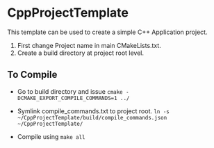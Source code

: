 # CppProjectTemplate

This template can be used to create a simple C++ Application project.

1. First change Project name in main CMakeLists.txt.
2. Create a build directory at project root level.


## To Compile
- Go to build directory and issue
    `cmake -DCMAKE_EXPORT_COMPILE_COMMANDS=1 ../`
    
- Symlink compile_commands.txt to project root.
  `ln -s ~/CppProjectTemplate/build/compile_commands.json ~/CppProjectTemplate/`

- Compile using
   `make all`
